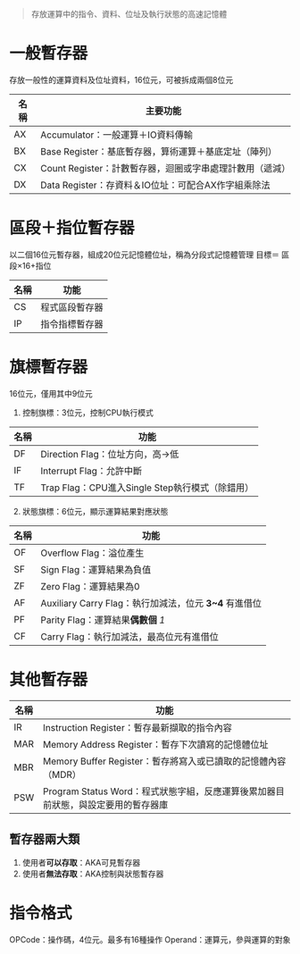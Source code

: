 >存放運算中的指令、資料、位址及執行狀態的高速記憶體

<p></p>  

# 一般暫存器
存放一般性的運算資料及位址資料，16位元，可被拆成兩個8位元

| 名稱	|	主要功能 |
|-----|------|
|AX|Accumulator：一般運算＋IO資料傳輸|
|BX|Base Register：基底暫存器，算術運算＋基底定址（陣列）|
|CX|Count Register：計數暫存器，迴圈或字串處理計數用（遞減）|
|DX|Data Register：存資料＆IO位址：可配合AX作字組乘除法|

# 區段＋指位暫存器
以二個16位元暫存器，組成20位元記憶體位址，稱為分段式記憶體管理
目標＝ 區段×16+指位

|名稱|功能|
|---|---|
|CS|程式區段暫存器|
|IP|指令指標暫存器|

# 旗標暫存器
16位元，僅用其中9位元
1. 控制旗標：3位元，控制CPU執行模式

|名稱|功能|
|---|---|
|DF|Direction Flag：位址方向，高→低|
|IF|Interrupt Flag：允許中斷|
|TF|Trap Flag：CPU進入Single Step執行模式（除錯用）|

2. 狀態旗標：6位元，顯示運算結果對應狀態

|名稱|功能|
|---|---|
|OF|Overflow Flag：溢位產生|
|SF|Sign Flag：運算結果為負值|
|ZF|Zero Flag：運算結果為0|
|AF|Auxiliary Carry Flag：執行加減法，位元 **3~4** 有進借位|
|PF|Parity Flag：運算結果**偶數個** *1*|
|CF|Carry Flag：執行加減法，最高位元有進借位|

# 其他暫存器
|名稱|功能|
|---|---|
|IR|Instruction Register：暫存最新擷取的指令內容|
|MAR|Memory Address Register：暫存下次讀寫的記憶體位址|
|MBR|Memory Buffer Register：暫存將寫入或已讀取的記憶體內容（MDR）|
|PSW|Program Status Word：程式狀態字組，反應運算後累加器目前狀態，與設定要用的暫存器庫|

## 暫存器兩大類
1. 使用者**可以存取**：AKA可見暫存器
2. 使用者**無法存取**：AKA控制與狀態暫存器

# 指令格式
OPCode：操作碼，4位元。最多有16種操作
Operand：運算元，參與運算的對象